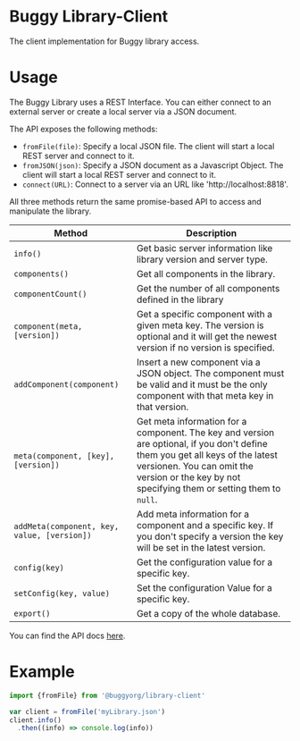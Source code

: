 # Buggy Library-Client

The client implementation for Buggy library access.

# Usage

The Buggy Library uses a REST Interface. You can either connect to an external server or create a local server via a JSON document.

The API exposes the following methods:

 - `fromFile(file)`: Specify a local JSON file. The client will start a local REST server and connect to it.
 - `fromJSON(json)`: Specify a JSON document as a Javascript Object. The client will start a local REST server and connect to it.
 - `connect(URL)`: Connect to a server via an URL like 'http://localhost:8818'.

All three methods return the same promise-based API to access and manipulate the library.

| Method            | Description                         |
|-------------------|-------------------------------------|
|`info()`           | Get basic server information like library version and server type.    |
|`components()`     | Get all components in the library.  |
|`componentCount()` | Get the number of all components defined in the library               |
|`component(meta, [version])` | Get a specific component with a given meta key. The version is optional and it will get the newest version if no version is specified. |
|`addComponent(component)`    | Insert a new component via a JSON object. The component must be valid and it must be the only component with that meta key in that version. |
|`meta(component, [key], [version])`| Get meta information for a component. The key and version are optional, if you don't define them you get all keys of the latest versionen. You can omit the version or the key by not specifying them or setting them to `null`. |
|`addMeta(component, key, value, [version])`| Add meta information for a component and a specific key. If you don't specify a version the key will be set in the latest version. |
|`config(key)` | Get the configuration value for a specific key. |
|`setConfig(key, value)` | Set the configuration Value for a specific key. |
|`export()` | Get a copy of the whole database. |

You can find the API docs [here](https://buggyorg.github.io/library-client/global.html).

# Example

```js
import {fromFile} from '@buggyorg/library-client'

var client = fromFile('myLibrary.json')
client.info()
  .then((info) => console.log(info))
```
